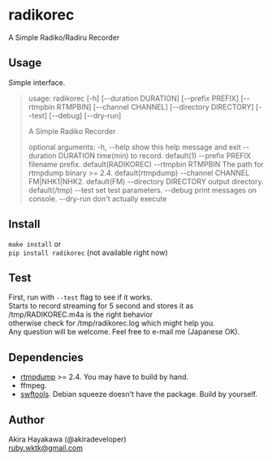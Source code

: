 # radikorec
A Simple Radiko/Radiru Recorder

## Usage
Simple interface.

> usage: radikorec [-h] [--duration DURATION] [--prefix PREFIX]
>                  [--rtmpbin RTMPBIN] [--channel CHANNEL]
>                  [--directory DIRECTORY] [--test] [--debug] [--dry-run]
> 
> A Simple Radiko Recorder
> 
> optional arguments:
>   -h, --help            show this help message and exit
>   --duration DURATION   time(min) to record. default(1)
>   --prefix PREFIX       filename prefix. default(RADIKOREC)
>   --rtmpbin RTMPBIN     The path for rtmpdump binary >= 2.4. default(rtmpdump)
>   --channel CHANNEL     FM|NHK1|NHK2. default(FM)
>   --directory DIRECTORY
>                         output directory. default(/tmp)
>   --test                set test parameters.
>   --debug               print messages on console.
>   --dry-run             don't actually execute

## Install
`make install` or  
`pip install radikorec` (not available right now)

## Test
First, run with `--test` flag to see if it works.  
Starts to record streaming for 5 second and stores it as /tmp/RADIKOREC.m4a
is the right behavior  
otherwise check for /tmp/radikorec.log
which might help you.  
Any question will be welcome. Feel free to e-mail me (Japanese OK).

## Dependencies
* [rtmpdump](https://github.com/svnpenn/rtmpdump) >= 2.4. You may have to build by hand.  
* ffmpeg. 
* [swftools](http://www.swftools.org/download.html). Debian squeeze doesn't have the package. Build by yourself. 

## Author
Akira Hayakawa (@akiradeveloper)  
ruby.wktk@gmail.com

